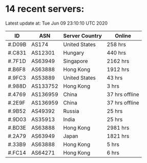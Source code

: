 # 14 recent servers:

Latest update at: Tue Jun 09 23:10:10 UTC 2020

| ID | ASN | Server Country | Online |
| -- | --- | -------------- | ------ |
| #.D09B | AS174 | United States | 258 hrs |
| #.C831 | AS12301 | Hungary | 440 hrs |
| #.7F1D | AS63949 | Singapore | 2162 hrs |
| #.B6F8 | AS63888 | Hong Kong | 1912 hrs |
| #.9FC3 | AS53889 | United States | 43 hrs |
| #.988D | AS133752 | Hong Kong | 3 hrs |
| #.4769 | AS136959 | China | 37 hrs offline |
| #.2E9F | AS136959 | China | 37 hrs offline |
| #.9B52 | AS49392 | Russia | 25 hrs |
| #.9D03 | AS35913 | India | 25 hrs |
| #.BD3E | AS63888 | Hong Kong | 2981 hrs |
| #.2A79 | AS63949 | Japan | 1821 hrs |
| #.33B9 | AS63888 | Hong Kong | 5 hrs |
| #.FC14 | AS64271 | Hong Kong | 6 hrs |

